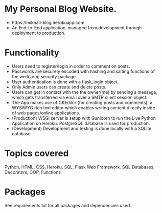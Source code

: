 <h1>My Personal Blog Website.</h1>
<ul>
  <li>https://mikhail-blog.herokuapp.com</li>
  <li>An End-to-End application, managed from development through deployment to production.</li>
</ul>
<h1>Functionality</h1>
<ul>
  <li>Users need to register/login in order to comment on posts.</li>
  <li>Passwords are securely encoded with hashing and salting functions of the werkzeug.security package.</li>
  <li>User authentication is done with a flask_login object.</li>
  <li>Only Admin users can create and delete posts.</li>
  <li>Users can get in contact with the the owner(me) by sending a message, which gets transferred via email over a SMTP client session object.</li>
  <li>The App makes use of CKEditor (for creating posts and comments); a WYSIWYG rich text editor which enables writing content directly inside of web pages/online applications.</li>
  <li>(Production) WSGI server is setup with Gunicorn to run the Live Python Application on Heroku. PostgreSQL database is used for production.</li>
  <li>(Development) Development and testing is done locally with a SQLite database.</li>
</ul>
<h1>Topics covered</h1>
Python, HTML, CSS, Heroku, SQL,
Flask Web Framework,
SQL Databases,
Decorators,
OOP,
Functions
<h1>Packages</h1>
See requirements.txt for all packages and dependencies used.
